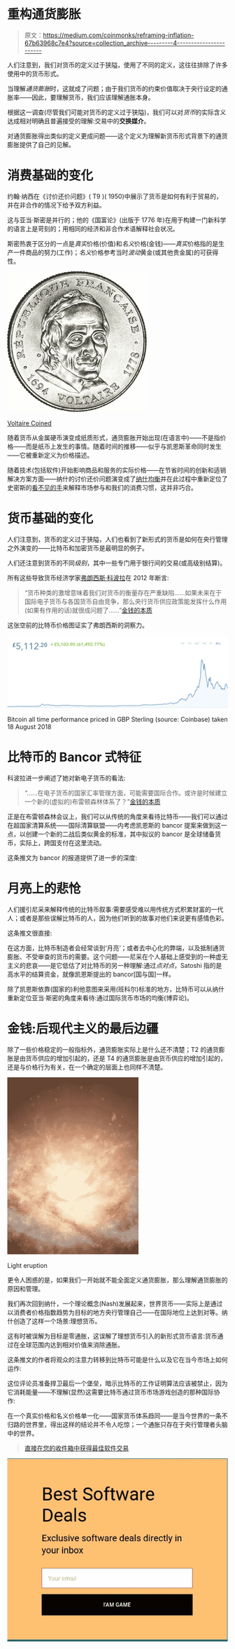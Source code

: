 # 重构通货膨胀

> 原文：<https://medium.com/coinmonks/reframing-inflation-67b63968c7e4?source=collection_archive---------4----------------------->

人们注意到，我们对货币的定义过于狭隘，使用了不同的定义，这往往排除了许多使用中的货币形式。

当理解*通货膨胀*时，这就成了问题；由于我们货币的约束价值取决于央行设定的通胀率——因此，要理解货币，我们应该理解通胀本身。

根据这一调查(尽管我们可能对货币的定义过于狭隘)，我们可以对*货币*的实际含义达成相对明确且普遍接受的理解:交易中的**交换媒介**。

对通货膨胀得出类似的定义更成问题——这个定义为理解新货币形式背景下的通货膨胀提供了自己的见解。

# 消费基础的变化

约翰·纳西在《讨价还价问题》( T9 )( 1950)中展示了货币是如何有利于贸易的，并在非合作的情况下给予双方利益。

这与亚当·斯密是并行的；他的《国富论》(出版于 1776 年)在用于构建一门新科学的语言上是苛刻的；用相同的经济和非合作术语解释社会状况。

斯密热衷于区分的一点是*真实*价格(价值)和*名义*价格(金钱)——*真实*价格指的是生产一件商品的努力(工作)；*名义*价格参考当时*波动*黄金(或其他贵金属)的可获得性。

![](img/ed5803ddd07b9f624146758308141471.png)

[Voltaire Coined](/@jongulson/le-petit-volontaire-f58843b39bc5)

随着货币从金属硬币演变成纸质形式，通货膨胀开始出现(在语言中)——不是指价格——而是纸币上发生的事情。随着时间的推移——似乎与凯恩斯革命同时发生——它被重新定义为价格描述。

随着技术(包括软件)开始影响商品和服务的实际价格——在节省时间的创新和适销解决方案方面——纳什的讨价还价问题演变成了[纳什均衡](https://en.wikipedia.org/wiki/Nash_equilibrium)并在此过程中重新定位了史密斯的[看不见的手](https://en.wikipedia.org/wiki/Invisible_hand)来解释市场参与和我们的消费习惯，这并非巧合。

# 货币基础的变化

人们注意到，货币的定义过于狭隘，人们也看到了新形式的货币是如何在央行管理之外演变的——比特币和加密货币是最明显的例子。

人们还注意到货币的不同*级别*，其中一些专门用于银行间的交易(或高级别结算)。

所有这些导致货币经济学家[弗朗西斯·科波拉](http://www.coppolacomment.com/2012/07/the-nature-of-money.html)在 2012 年断言:

> “货币种类的激增意味着我们对货币的衡量存在严重缺陷……如果未来在于国际电子货币与各国货币自由竞争，那么央行货币供应政策能发挥什么作用(如果有作用的话)就很成问题了……”[金钱的本质](http://www.coppolacomment.com/2012/07/the-nature-of-money.html)

这张空前的比特币价格图证实了弗朗西斯的洞察力。

![](img/3f539fd5294ce156d346f13561e2f937.png)

Bitcoin all time performance priced in GBP Sterling (source: Coinbase) taken 18 August 2018

# 比特币的 Bancor 式特征

科波拉进一步阐述了她对新电子货币的看法:

> “……在电子货币的国家汇率管理方面，可能需要国际合作。或许是时候建立一个新的(虚拟的)布雷顿森林体系了？”[金钱的本质](http://www.coppolacomment.com/2012/07/the-nature-of-money.html)

正是在布雷顿森林会议上，我们可以从传统的角度来看待比特币——我们可以通过在超国家清算系统——国际清算联盟——内考虑凯恩斯的 bancor 提案来做到这一点，以创建一个新的二战后类似黄金的标准，其中拟议的 bancor 是全球储备货币，实际上，跨国支付在这里流动。

这条推文为 bancor 的报道提供了进一步的深度:

# 月亮上的悲怆

人们援引尼采来解释传统的比特币叙事:需要感受难以用传统方式积累财富的一代人；或者是那些误解比特币的人，因为他们听到的故事对他们来说更有感情色彩。

这条推文很直接:

在这方面，比特币制造者会经常谈到‘月亮’；或者去中心化的弊端，以及抵制通货膨胀、不受审查的货币的需要。这个问题——尼采在个人基础上感受到的一种虚无主义的悲哀——是它低估了对比特币的另一种理解:通过*点对点*，Satoshi 指的是高水平的结算资金，就像凯恩斯提出的 bancor[国与国]一样。

除了凯恩斯依靠(国家的)利他意图来采用(班科尔)标准的地方，比特币可以从纳什重新定位亚当·斯密的角度来看待:通过国际货币市场的均衡(博弈论)。

# 金钱:后现代主义的最后边疆

除了一些价格稳定的一般指标外，通货膨胀实际上是什么还不清楚；T2 的通货膨胀是由货币供应的增加引起的，还是 T4 的通货膨胀是由货币供应的增加引起的，还是与价格行为有关，在一个确定的层面上也同样不清楚。

![](img/ed3ca2568b7a5acab07690ffbbeecc36.png)

Light eruption

更令人困惑的是，如果我们一开始就不能全面定义通货膨胀，那么理解通货膨胀的原因和管理。

我们再次回到纳什，一个理论概念(Nash)发展起来，世界货币——实际上是通过以消费者价格指数趋势为目标的地方央行管理自己——在国际地位上达到对等。纳什创造了这样一个场景:理想货币。

这有时被误解为目标是零通胀，这误解了理想货币引入的新形式货币语言:货币通过在全球范围内达到相对价值来消除通胀。

这条推文的作者将观众的注意力转移到比特币可能是什么以及它在当今市场上如何运作:

这位评论员准备捍卫最后一个堡垒，暗示比特币的工作证明算法应该被禁止，因为它消耗能量——不理解(显然)这需要比特币通过货币市场游戏创造的那种国际协作:

在一个真实价格和名义价格单一化——国家货币体系趋同——是当今世界的一条不归路的世界里，得出这样的结论并不令人吃惊；一个通胀只存在于央行管理者头脑中的世界。

> [直接在您的收件箱中获得最佳软件交易](https://coincodecap.com/?utm_source=coinmonks)

[![](img/7c0b3dfdcbfea594cc0ae7d4f9bf6fcb.png)](https://coincodecap.com/?utm_source=coinmonks)
